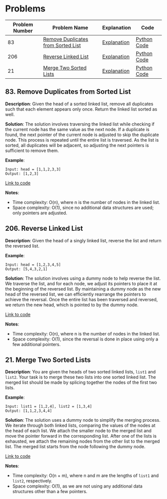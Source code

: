 # Problems

| Problem Number | Problem Name                                        | Explanation                                        | Code                                              |
|----------------|-----------------------------------------------------|----------------------------------------------------|---------------------------------------------------|
| 83             | [Remove Duplicates from Sorted List](#83-remove-duplicates-from-sorted-list) | [Explanation](#83-remove-duplicates-from-sorted-list) | [Python Code](./083_remove_duplicates_from_sorted_list.py) |
| 206            | [Reverse Linked List](#206-reverse-linked-list)     | [Explanation](#206-reverse-linked-list)            | [Python Code](./206_reverse_linked_list.py)       |
| 21             | [Merge Two Sorted Lists](#21-merge-two-sorted-lists)| [Explanation](#21-merge-two-sorted-lists)         | [Python Code](./021_merge_two_sorted_lists.py)     |

## 83. Remove Duplicates from Sorted List

**Description**:
Given the head of a sorted linked list, remove all duplicates such that each element appears only once. Return the linked list sorted as well.

**Solution**:
The solution involves traversing the linked list while checking if the current node has the same value as the next node. If a duplicate is found, the next pointer of the current node is adjusted to skip the duplicate node. This process is repeated until the entire list is traversed. As the list is sorted, all duplicates will be adjacent, so adjusting the next pointers is sufficient to remove them.

**Example**:
```plaintext
Input: head = [1,1,2,3,3]
Output: [1,2,3]
```

[Link to code](./083_remove_duplicates_from_sorted_list.py)

**Notes**:
- Time complexity: O(n), where n is the number of nodes in the linked list.
- Space complexity: O(1), since no additional data structures are used; only pointers are adjusted.

## 206. Reverse Linked List

**Description**:
Given the head of a singly linked list, reverse the list and return the reversed list.

**Example**:
```plaintext
Input: head = [1,2,3,4,5]
Output: [5,4,3,2,1]
```

**Solution**:
The solution involves using a dummy node to help reverse the list. We traverse the list, and for each node, we adjust its pointers to place it at the beginning of the reversed list. By maintaining a dummy node as the new head of the reversed list, we can efficiently rearrange the pointers to achieve the reversal. Once the entire list has been traversed and reversed, we return the new head, which is pointed to by the dummy node.

[Link to code](./206_reverse_linked_list.py)

**Notes**:
- Time complexity: O(n), where n is the number of nodes in the linked list.
- Space complexity: O(1), since the reversal is done in place using only a few additional pointers.

## 21. Merge Two Sorted Lists

**Description**:
You are given the heads of two sorted linked lists, `list1` and `list2`. Your task is to merge these two lists into one sorted linked list. The merged list should be made by splicing together the nodes of the first two lists.

**Example**:
```plaintext
Input: list1 = [1,2,4], list2 = [1,3,4]
Output: [1,1,2,3,4,4]
```

**Solution**:
The solution uses a dummy node to simplify the merging process. We iterate through both linked lists, comparing the values of the nodes at the head of each list. We attach the smaller node to the merged list and move the pointer forward in the corresponding list. After one of the lists is exhausted, we attach the remaining nodes from the other list to the merged list. The merged list starts from the node following the dummy node.

[Link to code](./021_merge_two_sorted_lists.py)

**Notes**:
- Time complexity: O(n + m), where n and m are the lengths of `list1` and `list2`, respectively.
- Space complexity: O(1), as we are not using any additional data structures other than a few pointers.